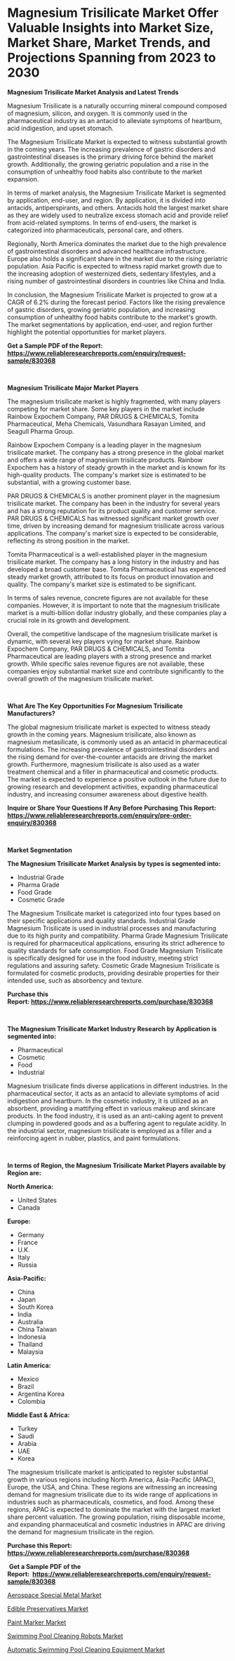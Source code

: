 <p><h1>Magnesium Trisilicate Market Offer Valuable Insights into Market Size, Market Share, Market Trends, and Projections Spanning from 2023 to 2030</h1></p><p><strong>Magnesium Trisilicate Market Analysis and Latest Trends</strong></p>
<p><p>Magnesium Trisilicate is a naturally occurring mineral compound composed of magnesium, silicon, and oxygen. It is commonly used in the pharmaceutical industry as an antacid to alleviate symptoms of heartburn, acid indigestion, and upset stomach.</p><p>The Magnesium Trisilicate Market is expected to witness substantial growth in the coming years. The increasing prevalence of gastric disorders and gastrointestinal diseases is the primary driving force behind the market growth. Additionally, the growing geriatric population and a rise in the consumption of unhealthy food habits also contribute to the market expansion.</p><p>In terms of market analysis, the Magnesium Trisilicate Market is segmented by application, end-user, and region. By application, it is divided into antacids, antiperspirants, and others. Antacids hold the largest market share as they are widely used to neutralize excess stomach acid and provide relief from acid-related symptoms. In terms of end-users, the market is categorized into pharmaceuticals, personal care, and others.</p><p>Regionally, North America dominates the market due to the high prevalence of gastrointestinal disorders and advanced healthcare infrastructure. Europe also holds a significant share in the market due to the rising geriatric population. Asia Pacific is expected to witness rapid market growth due to the increasing adoption of westernized diets, sedentary lifestyles, and a rising number of gastrointestinal disorders in countries like China and India.</p><p>In conclusion, the Magnesium Trisilicate Market is projected to grow at a CAGR of 6.2% during the forecast period. Factors like the rising prevalence of gastric disorders, growing geriatric population, and increasing consumption of unhealthy food habits contribute to the market's growth. The market segmentations by application, end-user, and region further highlight the potential opportunities for market players.</p></p>
<p><strong>Get a Sample PDF of the Report:&nbsp; <a href="https://www.reliableresearchreports.com/enquiry/request-sample/830368">https://www.reliableresearchreports.com/enquiry/request-sample/830368</a></strong></p>
<p>&nbsp;</p>
<p><strong>Magnesium Trisilicate Major Market Players</strong></p>
<p><p>The magnesium trisilicate market is highly fragmented, with many players competing for market share. Some key players in the market include Rainbow Expochem Company, PAR DRUGS & CHEMICALS, Tomita Pharmaceutical, Meha Chemicals, Vasundhara Rasayan Limited, and Seagull Pharma Group.</p><p>Rainbow Expochem Company is a leading player in the magnesium trisilicate market. The company has a strong presence in the global market and offers a wide range of magnesium trisilicate products. Rainbow Expochem has a history of steady growth in the market and is known for its high-quality products. The company's market size is estimated to be substantial, with a growing customer base.</p><p>PAR DRUGS & CHEMICALS is another prominent player in the magnesium trisilicate market. The company has been in the industry for several years and has a strong reputation for its product quality and customer service. PAR DRUGS & CHEMICALS has witnessed significant market growth over time, driven by increasing demand for magnesium trisilicate across various applications. The company's market size is expected to be considerable, reflecting its strong position in the market.</p><p>Tomita Pharmaceutical is a well-established player in the magnesium trisilicate market. The company has a long history in the industry and has developed a broad customer base. Tomita Pharmaceutical has experienced steady market growth, attributed to its focus on product innovation and quality. The company's market size is estimated to be significant.</p><p>In terms of sales revenue, concrete figures are not available for these companies. However, it is important to note that the magnesium trisilicate market is a multi-billion dollar industry globally, and these companies play a crucial role in its growth and development.</p><p>Overall, the competitive landscape of the magnesium trisilicate market is dynamic, with several key players vying for market share. Rainbow Expochem Company, PAR DRUGS & CHEMICALS, and Tomita Pharmaceutical are leading players with a strong presence and market growth. While specific sales revenue figures are not available, these companies enjoy substantial market size and contribute significantly to the overall growth of the magnesium trisilicate market.</p></p>
<p>&nbsp;</p>
<p><strong>What Are The Key Opportunities For Magnesium Trisilicate Manufacturers?</strong></p>
<p><p>The global magnesium trisilicate market is expected to witness steady growth in the coming years. Magnesium trisilicate, also known as magnesium metasilicate, is commonly used as an antacid in pharmaceutical formulations. The increasing prevalence of gastrointestinal disorders and the rising demand for over-the-counter antacids are driving the market growth. Furthermore, magnesium trisilicate is also used as a water treatment chemical and a filler in pharmaceutical and cosmetic products. The market is expected to experience a positive outlook in the future due to growing research and development activities, expanding pharmaceutical industry, and increasing consumer awareness about digestive health.</p></p>
<p><strong>Inquire or Share Your Questions If Any Before Purchasing This Report: <a href="https://www.reliableresearchreports.com/enquiry/pre-order-enquiry/830368">https://www.reliableresearchreports.com/enquiry/pre-order-enquiry/830368</a></strong></p>
<p>&nbsp;</p>
<p><strong>Market Segmentation</strong></p>
<p><strong>The Magnesium Trisilicate Market Analysis by types is segmented into:</strong></p>
<p><ul><li>Industrial Grade</li><li>Pharma Grade</li><li>Food Grade</li><li>Cosmetic Grade</li></ul></p>
<p><p>The Magnesium Trisilicate market is categorized into four types based on their specific applications and quality standards. Industrial Grade Magnesium Trisilicate is used in industrial processes and manufacturing due to its high purity and compatibility. Pharma Grade Magnesium Trisilicate is required for pharmaceutical applications, ensuring its strict adherence to quality standards for safe consumption. Food Grade Magnesium Trisilicate is specifically designed for use in the food industry, meeting strict regulations and assuring safety. Cosmetic Grade Magnesium Trisilicate is formulated for cosmetic products, providing desirable properties for their intended use, such as absorbency and texture.</p></p>
<p><strong>Purchase this Report:&nbsp;<a href="https://www.reliableresearchreports.com/purchase/830368">https://www.reliableresearchreports.com/purchase/830368</a></strong></p>
<p>&nbsp;</p>
<p><strong>The Magnesium Trisilicate Market Industry Research by Application is segmented into:</strong></p>
<p><ul><li>Pharmaceutical</li><li>Cosmetic</li><li>Food</li><li>Industrial</li></ul></p>
<p><p>Magnesium trisilicate finds diverse applications in different industries. In the pharmaceutical sector, it acts as an antacid to alleviate symptoms of acid indigestion and heartburn. In the cosmetic industry, it is utilized as an absorbent, providing a mattifying effect in various makeup and skincare products. In the food industry, it is used as an anti-caking agent to prevent clumping in powdered goods and as a buffering agent to regulate acidity. In the industrial sector, magnesium trisilicate is employed as a filler and a reinforcing agent in rubber, plastics, and paint formulations.</p></p>
<p>&nbsp;</p>
<p><strong>In terms of Region, the Magnesium Trisilicate Market Players available by Region are:</strong></p>
<p>
    <p> <strong> North America: </strong>
        <ul>
            <li>United States</li>
            <li>Canada</li>
        </ul>
        </p> 
    <p> <strong> Europe: </strong>
        <ul>
            <li>Germany</li>
            <li>France</li>
            <li>U.K.</li>
            <li>Italy</li>
            <li>Russia</li>
        </ul>
        </p> 
    <p> <strong> Asia-Pacific: </strong>
        <ul>
            <li>China</li>
            <li>Japan</li>
            <li>South Korea</li>
            <li>India</li>
            <li>Australia</li>
            <li>China Taiwan</li>
            <li>Indonesia</li>
            <li>Thailand</li>
            <li>Malaysia</li>
        </ul>
        </p> 
    <p> <strong> Latin America: </strong>
        <ul>
            <li>Mexico</li>
            <li>Brazil</li>
            <li>Argentina Korea</li>
            <li>Colombia</li>
        </ul>
        </p> 
    <p> <strong> Middle East & Africa: </strong>
        <ul>
            <li>Turkey</li>
            <li>Saudi</li>
            <li>Arabia</li>
            <li>UAE</li>
            <li>Korea</li>
        </ul>
    </p>
    </p>
<p><p>The magnesium trisilicate market is anticipated to register substantial growth in various regions including North America, Asia-Pacific (APAC), Europe, the USA, and China. These regions are witnessing an increasing demand for magnesium trisilicate due to its wide range of applications in industries such as pharmaceuticals, cosmetics, and food. Among these regions, APAC is expected to dominate the market with the largest market share percent valuation. The growing population, rising disposable income, and expanding pharmaceutical and cosmetic industries in APAC are driving the demand for magnesium trisilicate in the region.</p></p>
<p><strong>Purchase this Report: <a href="https://www.reliableresearchreports.com/purchase/830368">https://www.reliableresearchreports.com/purchase/830368</a></strong></p>
<p>&nbsp;<strong>Get a Sample PDF of the Report:&nbsp;&nbsp;<a href="https://www.reliableresearchreports.com/enquiry/request-sample/830368">https://www.reliableresearchreports.com/enquiry/request-sample/830368</a></strong></p>
<p><strong></strong></p>
<p><p><a href="https://github.com/Chiragrp26/Market-Research-Report-List-1/blob/main/aerospace-special-metal-market.md">Aerospace Special Metal Market</a></p><p><a href="https://github.com/santosh758595/Market-Research-Report-List-1/blob/main/edible-preservatives-market.md">Edible Preservatives Market</a></p><p><a href="https://medium.com/@lylaberge1964/paint-marker-market-size-and-market-trends-complete-industry-overview-2023-to-2030-d338e077e7b9">Paint Marker Market</a></p><p><a href="https://medium.com/@dennisoliver07/swimming-pool-cleaning-robots-market-analysis-and-sze-forecasted-for-period-from-2023-to-2030-cc2a5bc0cb20">Swimming Pool Cleaning Robots Market</a></p><p><a href="https://medium.com/@bobbyrobinson56/automatic-swimming-pool-cleaning-equipment-market-focuses-on-market-share-size-and-projected-18ae6b40b783">Automatic Swimming Pool Cleaning Equipment Market</a></p></p>